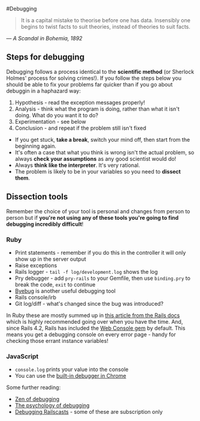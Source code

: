 #Debugging

>It is a capital mistake to theorise before one has data. Insensibly one begins to twist facts to suit theories, instead of theories to suit facts.

— *A Scandal in Bohemia, 1892*

## Steps for debugging

Debugging follows a process identical to the **scientific method** (or Sherlock Holmes' process for solving crimes!). 
If you follow the steps below you should be able to fix your problems far quicker than if you go about debuggin in a haphazard way:

  1. Hypothesis -  read the exception messages properly!
  2. Analysis - think what the program is doing, rather than what it isn't doing. What do you want it to do?
  3. Experimentation - see below
  4. Conclusion - and repeat if the problem still isn't fixed

 - If you get stuck, **take a break**, switch your mind off, then start from the beginning again.
 - It's often a case that what you think is wrong isn't the actual problem, so always **check your assumptions** as any good scientist would do!
 - Always **think like the interpreter**. It's very rational.
 - The problem is likely to be in your variables so you need to **dissect them**.

## Dissection tools

Remember the choice of your tool is personal and changes from person to person but if **you're not using any of these tools you're going to find debugging incredibly difficult**!

### Ruby

   * Print statements - remember if you do this in the controller it will only show up in the server output
   * Raise exceptions
   * Rails logger - `tail -f log/development.log` shows the log
   * Pry debugger - add `pry-rails` to your Gemfile, then use `binding.pry` to break the code, `exit` to continue
   * [Byebug](https://github.com/deivid-rodriguez/byebug/blob/master/GUIDE.md) is another useful debugging tool
   * Rails console/irb
   * Git log/diff - what's changed since the bug was introduced?

In Ruby these are mostly summed up in [this article from the Rails docs](http://guides.rubyonrails.org/debugging_rails_applications.html) which is highly recommended going over when you have the time. And, since Rails 4.2, Rails has included the [Web Console gem](https://github.com/rails/web-console) by default. This means you get a debugging console on every error page - handy for checking those errant instance variables!

### JavaScript

   * `console.log` prints your value into the console
   * You can use the [built-in debugger in Chrome](https://developer.chrome.com/extensions/tut_debugging)

Some further reading:

   * [Zen of debugging](http://webadvent.org/2012/debugging-zen-by-ben-ramsey)
   * [The psychology of debugging](https://docs.google.com/file/d/13hFUiT8lD1FiaRkwrM5AOdbT2xSVZF8eg0JXdcqU4mZSAzXkwonp1M-TFqR8/edit)
   * [Debugging Railscasts](http://railscasts.com/?tag_id=10) - some of these are subscription only
